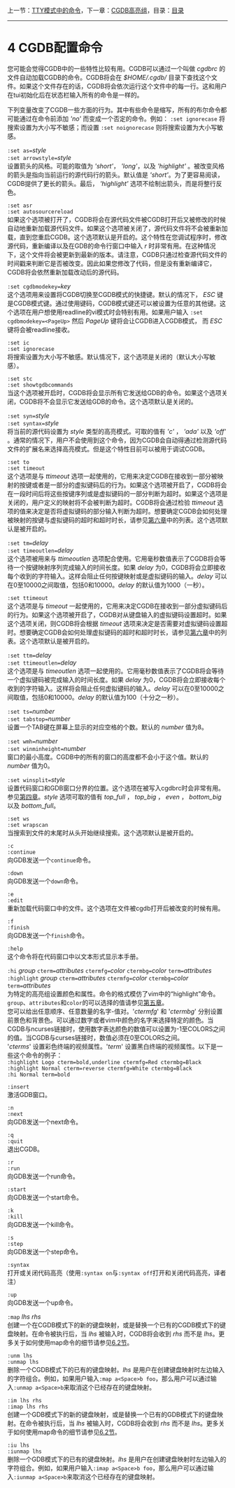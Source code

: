 上一节：[TTY模式中的命令](<3.4.md>)，下一章：[CGDB高亮组](<5.0.md>)，目录：[目录](<contents.md>)

----------

4 CGDB配置命令
=============

您可能会觉得CGDB中的一些特性比较有用。CGDB可以通过一个叫做 *cgdbrc* 的文件自动加载CGDB的命令。CGDB将会在 *$HOME/.cgdb/* 目录下查找这个文件。如果这个文件存在的话，CGDB将会依次运行这个文件中的每一行。这和用户在tui初始化后在状态栏输入所有的命令是一样的。

下列变量改变了CGDB一些方面的行为。其中有些命令是缩写，所有的布尔命令都可能通过在命令前添加 *'no'* 而变成一个否定的命令。例如： `:set ignorecase` 将搜索设置为大小写不敏感；而设置 `:set noignorecase` 则将搜索设置为大小写敏感。

`:set as=`*style*  
`:set arrowstyle=`*style*  
设置箭头的风格。可能的取值为 *'short'*， *'long'*，以及 *'highlight'* 。被改变风格的箭头是指向当前运行的源代码行的箭头。默认值是 *'short'*。为了更容易阅读，CGDB提供了更长的箭头。最后， *'highlight'* 选项不绘制出箭头，而是将整行反色。

`:set asr`  
`:set autosourcereload`  
如果这个选项被打开了，CGDB将会在源代码文件被CGDB打开后又被修改的时候自动地重新加载源代码文件。如果这个选项被关闭了，源代码文件将不会被重新加载，直到您重启CGDB。这个选项默认是开启的。这个特性在您调试程序时，修改源代码，重新编译以及在GDB的命令行窗口中输入 *r* 时非常有用。在这种情况下，这个文件将会被更新到最新的版本。请注意，CGDB只通过检查源代码文件的时间戳来判断它是否被改变。因此如果您修改了代码，但是没有重新编译它，CGDB将会依然重新加载改动后的源代码。

`:set cgdbmodekey=`*key*  
这个选项用来设置将CGDB切换至CGDB模式的快捷键。默认的情况下， *ESC* 键是CGDB模式键。通过使用键码，CGDB模式键还可以被设置为任意的其他键。这个选项在用户想使用readline的vi模式时会特别有用。如果用户输入 `:set cgdbmodekey=<PageUp>` 然后 *PageUp* 键将会让CGDB进入CGDB模式， 而 *ESC* 键将会被readline接收。

`:set ic`  
`:set ignorecase`  
将搜索设置为大小写不敏感。默认情况下，这个选项是关闭的（默认大小写敏感）。

`:set stc`  
`:set showtgdbcommands`  
当这个选项被开启时，CGDB将会显示所有它发送给GDB的命令。如果这个选项关闭，CGDB将不会显示它发送给GDB的命令。这个选项默认是关闭的。

`:set syn=`*style*  
`:set syntax=`*style*  
将当前的源代码设置为 *style* 类型的高亮模式。可取的值有 *'c'* ， *'ada'* 以及 *'off'* 。通常的情况下，用户不会使用到这个命令，因为CGDB会自动得通过检测源代码文件的扩展名来选择高亮模式。但是这个特性目前可以被用于调试CGDB。

`:set to`  
`:set timeout`  
这个选项是与 *ttimeout* 选项一起使用的，它用来决定CGDB在接收到一部分被映射的按键或者是一部分的虚拟键码后的行为。如果这个选项被开启了，CGDB将会在一段时间后将这些按键序列或是虚拟键码的一部分判断为超时。如果这个选项是关闭的，用户定义的映射将不会被判断为超时。CGDB将会通过检验 *ttimeout* 选项的值来决定是否将虚拟键码的部分输入判断为超时。想要确定CGDB会如何处理被映射的按键与虚拟键码的超时和超时时长，请参见[第六章](<6.0.md>)中的列表。这个选项默认是被开启的。

`:set tm=`*delay*  
`:set timeoutlen=`*delay*  
这个选项被用来与 *ttimeoutlen* 选项配合使用。它用毫秒数值表示了CGDB将会等待一个按键映射序列完成输入的时间长度。如果 *delay* 为0，CGDB将会立即接收每个收到的字符输入。这样会阻止任何按键映射或是虚拟键码的输入。*delay* 可以在0至10000之间取值，包括0和10000。*delay* 的默认值为1000（一秒）。

`:set ttimeout`  
这个选项是与 *timeout* 一起使用的，它用来决定CGDB在接收到一部分虚拟键码后的行为。如果这个选项被开启了，CGDB对从键盘输入的虚拟键码设置超时。如果这个选项关闭，则CGDB将会根据 *timeout* 选项来决定是否需要对虚拟键码设置超时。想要确定CGDB会如何处理虚拟键码的超时和超时时长，请参见[第六章](<6.0.md>)中的列表。这个选项默认是被开启的。

`:set ttm=`*delay*  
`:set ttimeoutlen=`*delay*  
这个选项是与 *timeoutlen* 选项一起使用的。它用毫秒数值表示了CGDB将会等待一个虚拟键码被完成输入的时间长度。如果 *delay* 为0，CGDB将会立即接收每个收到的字符输入。这样将会阻止任何虚拟键码的输入。*delay* 可以在0至10000之间取值，包括0和10000。*delay* 的默认值为100（十分之一秒）。

`:set ts=`*number*  
`:set tabstop=`*number*  
设置一个TAB键在屏幕上显示的对应空格的个数。默认的 *number* 值为8。

`:set wmh=`*number*  
`:set winminheight=`*number*  
窗口的最小高度。CGDB中的所有的窗口的高度都不会小于这个值。默认的 *number* 值为0。

`:set winsplit=`*style*  
设置代码窗口和GDB窗口分界的位置。这个选项在被写入cgdbrc时会非常有用。参见[第四章](<4.0.md>)。*style* 选项可取的值有 *top_full* ， *top_big* ， *even* ， *bottom_big* 以及 *bottom_full*。

`:set ws`  
`:set wrapscan`  
当搜索到文件的末尾时从头开始继续搜索。这个选项默认是被开启的。

`:c`  
`:continue`  
向GDB发送一个`continue`命令。

`:down`  
向GDB发送一个`down`命令。

`:e`  
`:edit`  
重新加载代码窗口中的文件。这个选项在文件被cgdb打开后被改变的时候有用。

`:f`  
`:finish`  
向GDB发送一个`finish`命令。

`:help`  
这个命令将在代码窗口中以文本形式显示本手册。

`:hi` *group* `cterm=`*attributes* `ctermfg=`*color* `ctermbg=`*color* `term=`*attributes*  
`:highlight` *group* `cterm=`*attributes* `ctermfg=`*color* `ctermbg=`*color* `term=`*attributes*  
为特定的高亮组设置颜色和属性。命令的格式模仿了vim中的“highlight”命令。`group`、`attributes`和`color`的可以选择的值请参见[第五章](<5.0.md>)。  
您可以给出任意顺序、任意数量的名字-值对。'*ctermfg*' 和 '*ctermbg*' 分别设置前景色和背景色。可以通过数字或者vim中颜色的名字来选择特定的颜色。当CGDB与ncurses链接时，使用数字表达颜色的数值可以设置为-1至COLORS之间的值。当CGDB与curses链接时，数值必须在0至COLORS之间。  
'*cterms*' 设置彩色终端的视频属性。'*term*' 设置黑白终端的视频属性。以下是一些这个命令的例子：  
`:highlight Logo cterm=bold,underline ctermfg=Red ctermbg=Black`  
`:highlight Normal cterm=reverse ctermfg=White ctermbg=Black`  
`:hi Normal term=bold`

`:insert`  
激活GDB窗口。

`:n`  
`:next`  
向GDB发送一个next命令。

`:q`  
`:quit`  
退出CGDB。

`:r`  
`:run`  
向GDB发送一个run命令。

`:start`  
向GDB发送一个start命令。

`:k`  
`:kill`  
向GDB发送一个kill命令。

`:s`  
`:step`  
向GDB发送一个step命令。

`:syntax`  
打开或关闭代码高亮（使用`:syntax on`与`:syntax off`打开和关闭代码高亮，译者注）

`:up`  
向GDB发送一个up命令。

`:map` *lhs* *rhs*  
创建一个在CGDB模式下的新的键盘映射，或是替换一个已有的CGDB模式下的键盘映射。在命令被执行后，当 *lhs* 被输入时，CGDB将会收到 *rhs* 而不是 *lhs*。更多关于如何使用map命令的细节请参见[6.2节](<6.2.md>)。

`:unm lhs`  
`:unmap lhs`  
删除一个CGDB模式下的已有的键盘映射。*lhs* 是用户在创建键盘映射时左边输入的字符组合。例如，如果用户输入`:map a<Space>b foo`，那么用户可以通过输入`:unmap a<Space>b`来取消这个已经存在的键盘映射。

`:im lhs rhs`  
`:imap lhs rhs`  
创建一个GDB模式下的新的键盘映射，或是替换一个已有的GDB模式下的键盘映射。在命令被执行后，当 *lhs* 被输入时，CGDB将会收到 *rhs* 而不是 *lhs*。更多关于如何使用map命令的细节请参见[6.2节](<6.2.md>)。

`:iu lhs`  
`:iunmap lhs`  
删除一个GDB模式下的已有的键盘映射。*lhs* 是用户在创建键盘映射时左边输入的字符组合。例如，如果用户输入`:imap a<Space>b foo`，那么用户可以通过输入`:iunmap a<Space>b`来取消这个已经存在的键盘映射。
